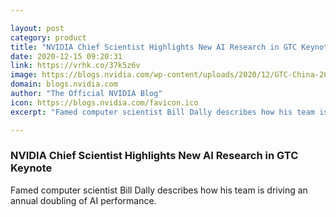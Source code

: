 ```yaml
---

layout: post
category: product
title: "NVIDIA Chief Scientist Highlights New AI Research in GTC Keynote"
date: 2020-12-15 09:20:31
link: https://vrhk.co/37k5z6v
image: https://blogs.nvidia.com/wp-content/uploads/2020/12/GTC-China-2020-BillDallyKeynotePromotion-Blog-1280x680-1-2.jpg
domain: blogs.nvidia.com
author: "The Official NVIDIA Blog"
icon: https://blogs.nvidia.com/favicon.ico
excerpt: "Famed computer scientist Bill Dally describes how his team is driving an annual doubling of AI performance."

---
```


### NVIDIA Chief Scientist Highlights New AI Research in GTC Keynote

Famed computer scientist Bill Dally describes how his team is driving an annual doubling of AI performance.
